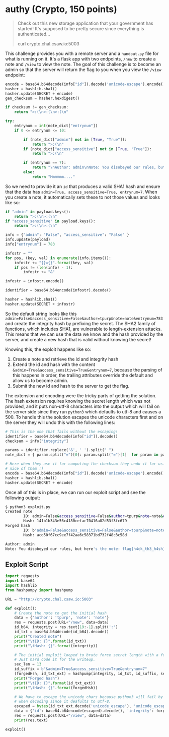 # authy (Crypto, 150 points)

> Check out this new storage application that your government has started! It's
> supposed to be pretty secure since everything is authenticated...
>
> curl crypto.chal.csaw.io:5003

This challenge provides you with a remote server and a `handout.py` file for
what is running on it. It's a flask app with two endpoints, `/new` to create
a note and `/view` to view the note. The goal of this challenge is to become an
admin so that the server will return the flag to you when you view the `/view`
endpoint:

```python
encode = base64.b64decode(info["id"]).decode('unicode-escape').encode('ISO-8859-1')
hasher = hashlib.sha1()
hasher.update(SECRET + encode)
gen_checksum = hasher.hexdigest()

if checksum != gen_checksum:
    return ">:(\n>:(\n>:(\n"

try:
    entrynum = int(note_dict["entrynum"])
    if 0 <= entrynum <= 10:

        if (note_dict["admin"] not in [True, "True"]):
            return ">:(\n"
        if (note_dict["access_sensitive"] not in [True, "True"]):
            return ">:(\n"

        if (entrynum == 7):
            return "\nAuthor: admin\nNote: You disobeyed our rules, but here's the note: " + FLAG + "\n\n"
        else:
            return "Hmmmmm...."
```

So we need to provide it an `id` that produces a valid SHA1 hash and ensure that
the data has `admin=True, access_sensitive=True, entrynum=7`. When you create
a note, it automatically sets these to not those values and looks like so:

```python
if "admin" in payload.keys():
    return ">:(\n>:(\n"
if "access_sensitive" in payload.keys():
    return ">:(\n>:(\n"

info = {"admin": "False", "access_sensitive": "False" }
info.update(payload)
info["entrynum"] = 783

infostr = ""
for pos, (key, val) in enumerate(info.items()):
    infostr += "{}={}".format(key, val)
    if pos != (len(info) - 1):
        infostr += "&"

infostr = infostr.encode()

identifier = base64.b64encode(infostr).decode()

hasher = hashlib.sha1()
hasher.update(SECRET + infostr)
```

So the default string looks like this
`admin=False&access_sensitive=False&author=tpurp&note=note&entrynum=783` and
create the integrity hash by prefixing the secret. The SHA2 family of
functions, which includes SHA1, are vulnerable to length-extension attacks. This
means that we can use the data we know and the hash provided by the server, and
create a new hash that is valid without knowing the secret!

Knowing this, the exploit happens like so:
1. Create a note and retrieve the id and integrity hash
2. Extend the id and hash with the content `&admin=True&access_sensitive=True&entrynum=7`,
   because the parsing of this happens in order, the trailing attributes
   override the default and allow us to become admin.
3. Submit the new id and hash to the server to get the flag.

The extension and encoding were the tricky parts of getting the solution. The
hash extension requires knowing the secret length which was not provided, and it
puts non-utf-8 characters into the output which will fail on the server side
since they run `python3` which defaults to utf-8 and causes a 500. To handle
this the solution escapes the unicode characters first and on the server they 
will undo this with the following lines:

```python
# This is the one that fails without the escaping!
identifier = base64.b64decode(info["id"]).decode()
checksum = info["integrity"]

params = identifier.replace('&', ' ').split(" ")
note_dict = { param.split("=")[0]: param.split("=")[1]  for param in params }

# Here when they use it for computing the checksum they undo it for us. How
# nice of them :)
encode = base64.b64decode(info["id"]).decode('unicode-escape').encode('ISO-8859-1')
hasher = hashlib.sha1()
hasher.update(SECRET + encode)
```

Once all of this is in place, we can run our exploit script and see the
following output:

```sh
$ python3 exploit.py
Created note
        ID: admin=False&access_sensitive=False&author=tpurp&note=note&entrynum=783
        Hash: 141b1b343e56c4180cefac70416a82d53f3fc679
Forged hash
        ID: b'admin=False&access_sensitive=False&author=tpurp&note=note&entrynum=783\x80\x00\x00\x00\x00\x00\x00\x00\x00\x00\x00\x00\x00\x00\x00\x00\x00\x00\x00\x00\x00\x00\x00\x00\x00\x00\x00\x00\x00\x00\x00\x00\x00\x00\x00\x00\x00\x00\x00\x00\x00\x00\x00\x02\x98&admin=True&access_sensitive=True&entrynum=7'
        Hash: acd50f67cc9ee7f42aa6c58371bd732f48c3c58d

Author: admin
Note: You disobeyed our rules, but here's the note: flag{h4ck_th3_h4sh}
```

## Exploit Script

```python
import requests
import base64
import hashlib
from hashpumpy import hashpump

URL = "http://crypto.chal.csaw.io:5003"

def exploit():
    # Create the note to get the initial hash
    data = {'author': 'tpurp', 'note': 'note'}
    res = requests.post(URL+"/new", data=data)
    id_b64, integrity = res.text[19:-1].split(':')
    id_txt = base64.b64decode(id_b64).decode()
    print("Created note")
    print("\tID: {}".format(id_txt))
    print("\tHash: {}".format(integrity))

    # The initial exploit looped to brute force secret length with a for loop.
    # Just hard code it for the writeup.
    sec_len = 13
    id_suffix = b"&admin=True&access_sensitive=True&entrynum=7"
    (forgedHsh, id_txt_ext) = hashpump(integrity, id_txt, id_suffix, sec_len)
    print("Forged hash")
    print("\tID: {}".format(id_txt_ext))
    print("\tHash: {}".format(forgedHsh))

    # We have to escape the unicode chars because python3 will fail by default
    # when decoding since it deafults to utf-8.
    escaped = bytes(id_txt_ext.decode('unicode_escape'), 'unicode_escape')
    data = {'id': base64.b64encode(escaped).decode(), 'integrity': forgedHsh}
    res = requests.post(URL+"/view", data=data)
    print(res.text)

exploit()
```
